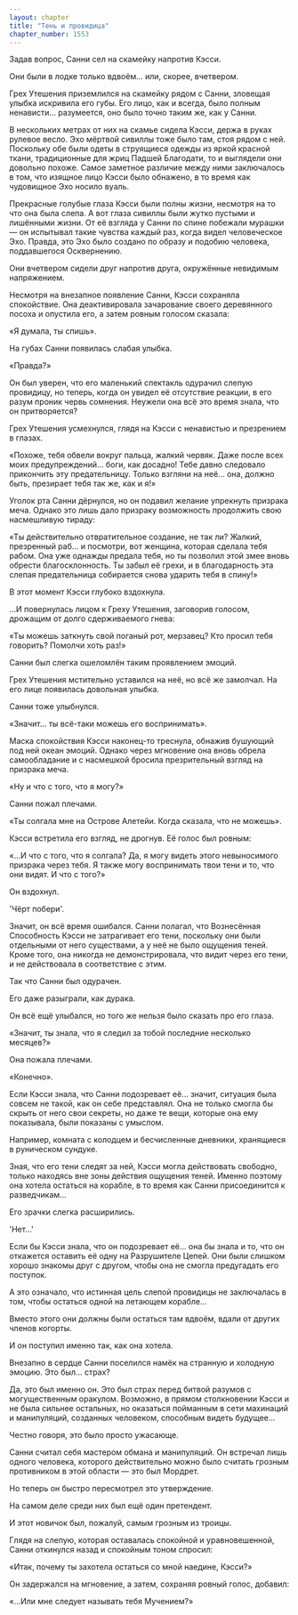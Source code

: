 ```yaml
---
layout: chapter
title: "Тень и провидица"
chapter_number: 1553
---
```




Задав вопрос, Санни сел на скамейку напротив Кэсси.

Они были в лодке только вдвоём... или, скорее, вчетвером.

Грех Утешения приземлился на скамейку рядом с Санни, зловещая улыбка искривила его губы. Его лицо, как и всегда, было полным ненависти... разумеется, оно было точно таким же, как у Санни.

В нескольких метрах от них на скамье сидела Кэсси, держа в руках рулевое весло. Эхо мёртвой сивиллы тоже было там, стоя рядом с ней. Поскольку обе были одеты в струящиеся одежды из яркой красной ткани, традиционные для жриц Падшей Благодати, то и выглядели они довольно похоже. Самое заметное различие между ними заключалось в том, что изящное лицо Кэсси было обнажено, в то время как чудовищное Эхо носило вуаль.

Прекрасные голубые глаза Кэсси были полны жизни, несмотря на то что она была слепа. А вот глаза сивиллы были жутко пустыми и лишёнными жизни. От её взгляда у Санни по спине побежали мурашки — он испытывал такие чувства каждый раз, когда видел человеческое Эхо. Правда, это Эхо было создано по образу и подобию человека, поддавшегося Осквернению.

Они вчетвером сидели друг напротив друга, окружённые невидимым напряжением.

Несмотря на внезапное появление Санни, Кэсси сохраняла спокойствие. Она деактивировала зачарование своего деревянного посоха и опустила его, а затем ровным голосом сказала:

«Я думала, ты спишь».

На губах Санни появилась слабая улыбка.

«Правда?»

Он был уверен, что его маленький спектакль одурачил слепую провидицу, но теперь, когда он увидел её отсутствие реакции, в его разум проник червь сомнения. Неужели она всё это время знала, что он притворяется?

Грех Утешения усмехнулся, глядя на Кэсси с ненавистью и презрением в глазах.

«Похоже, тебя обвели вокруг пальца, жалкий червяк. Даже после всех моих предупреждений... боги, как досадно! Тебе давно следовало прикончить эту предательницу. Только взгляни на неё... она, должно быть, презирает тебя так же, как и я!»

Уголок рта Санни дёрнулся, но он подавил желание упрекнуть призрака меча. Однако это лишь дало призраку возможность продолжить свою насмешливую тираду:

«Ты действительно отвратительное создание, не так ли? Жалкий, презренный раб... и посмотри, вот женщина, которая сделала тебя рабом. Она уже однажды предала тебя, но ты позволил этой змее вновь обрести благосклонность. Ты забыл её грехи, и в благодарность эта слепая предательница собирается снова ударить тебя в спину!»

В этот момент Кэсси глубоко вздохнула.

…И повернулась лицом к Греху Утешения, заговорив голосом, дрожащим от долго сдерживаемого гнева:

«Ты можешь заткнуть свой поганый рот, мерзавец? Кто просил тебя говорить? Помолчи хоть раз!»

Санни был слегка ошеломлён таким проявлением эмоций.

Грех Утешения мстительно уставился на неё, но всё же замолчал. На его лице появилась довольная улыбка.

Санни тоже улыбнулся.

«Значит... ты всё-таки можешь его воспринимать».

Маска спокойствия Кэсси наконец-то треснула, обнажив бушующий под ней океан эмоций. Однако через мгновение она вновь обрела самообладание и с насмешкой бросила презрительный взгляд на призрака меча.

«Ну и что с того, что я могу?»

Санни пожал плечами.

«Ты солгала мне на Острове Алетейи. Когда сказала, что не можешь».

Кэсси встретила его взгляд, не дрогнув. Её голос был ровным:

«...И что с того, что я солгала? Да, я могу видеть этого невыносимого призрака через тебя. Я также могу воспринимать твои тени и то, что они видят. И что с того?»

Он вздохнул.

'Чёрт побери'.

Значит, он всё время ошибался. Санни полагал, что Вознесённая Способность Кэсси не затрагивает его тени, поскольку они были отдельными от него существами, а у неё не было ощущения теней. Кроме того, она никогда не демонстрировала, что видит через его тени, и не действовала в соответствие с этим.

Так что Санни был одурачен.

Его даже разыграли, как дурака.

Он всё ещё улыбался, но того же нельзя было сказать про его глаза.

«Значит, ты знала, что я следил за тобой последние несколько месяцев?»

Она пожала плечами.

«Конечно».

Если Кэсси знала, что Санни подозревает её... значит, ситуация была совсем не такой, как он себе представлял. Она не только смогла бы скрыть от него свои секреты, но даже те вещи, которые она ему показывала, были показаны с умыслом.

Например, комната с колодцем и бесчисленные дневники, хранящиеся в руническом сундуке.

Зная, что его тени следят за ней, Кэсси могла действовать свободно, только находясь вне зоны действия ощущения теней. Именно поэтому она хотела остаться на корабле, в то время как Санни присоединится к разведчикам...

Его зрачки слегка расширились.

'Нет...'

Если бы Кэсси знала, что он подозревает её... она бы знала и то, что он откажется оставить её одну на Разрушителе Цепей. Они были слишком хорошо знакомы друг с другом, чтобы она не смогла предугадать его поступок.

А это означало, что истинная цель слепой провидицы не заключалась в том, чтобы остаться одной на летающем корабле...

Вместо этого они должны были остаться там вдвоём, вдали от других членов когорты.

И он поступил именно так, как она хотела.

Внезапно в сердце Санни поселился намёк на странную и холодную эмоцию. Это был... страх?

Да, это был именно он. Это был страх перед битвой разумов с могущественным оракулом. Возможно, в прямом столкновении Кэсси и не была сильнее остальных, но оказаться пойманным в сети махинаций и манипуляций, созданных человеком, способным видеть будущее...

Честно говоря, это было просто ужасающе.

Санни считал себя мастером обмана и манипуляций. Он встречал лишь одного человека, которого действительно можно было считать грозным противником в этой области — это был Мордрет.

Но теперь он быстро пересмотрел это утверждение.

На самом деле среди них был ещё один претендент.

И этот новичок был, пожалуй, самым грозным из троицы.

Глядя на слепую, которая оставалась спокойной и уравновешенной, Санни откинулся назад и спокойным тоном спросил:

«Итак, почему ты захотела остаться со мной наедине, Кэсси?»

Он задержался на мгновение, а затем, сохраняя ровный голос, добавил:

«...Или мне следует называть тебя Мучением?»

